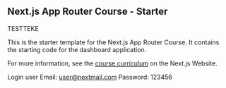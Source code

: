 ## Next.js App Router Course - Starter

TESTTEKE

This is the starter template for the Next.js App Router Course. It contains the starting code for the dashboard application.

For more information, see the [course curriculum](https://nextjs.org/learn) on the Next.js Website.

Login user
Email: user@nextmail.com
Password: 123456